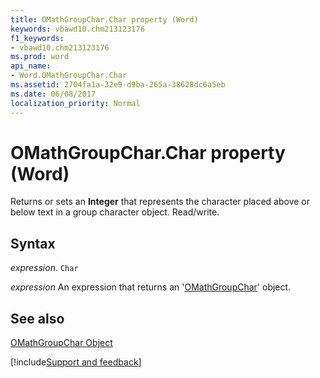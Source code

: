 ```yaml
---
title: OMathGroupChar.Char property (Word)
keywords: vbawd10.chm213123176
f1_keywords:
- vbawd10.chm213123176
ms.prod: word
api_name:
- Word.OMathGroupChar.Char
ms.assetid: 2704fa1a-32e9-d9ba-265a-38628dc6a5eb
ms.date: 06/08/2017
localization_priority: Normal
---
```



# OMathGroupChar.Char property (Word)

Returns or sets an  **Integer** that represents the character placed above or below text in a group character object. Read/write.


## Syntax

_expression_. `Char`

 _expression_ An expression that returns an '[OMathGroupChar](Word.OMathGroupChar.md)' object.


## See also


[OMathGroupChar Object](Word.OMathGroupChar.md)

[!include[Support and feedback](~/includes/feedback-boilerplate.md)]